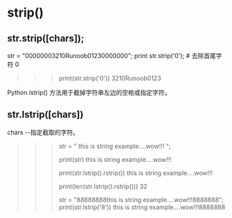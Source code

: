 # strip\(\)

## str.strip\(\[chars\]\);

str = "00000003210Runoob01230000000"; print str.strip\('0'\); \# 去除首尾字符 0

> > > print\(str.strip\('0'\)\) 3210Runoob0123

Python lstrip\(\) 方法用于截掉字符串左边的空格或指定字符。

## str.lstrip\(\[chars\]\)

chars --指定截取的字符。

> > > str = " this is string example....wow!!! ";
> > >
> > > print\(str\) this is string example....wow!!!
> > >
> > > print\(str.lstrip\(\).rstrip\(\)\) this is string example....wow!!!
> > >
> > > print\(len\(str.lstrip\(\).rstrip\(\)\)\) 32
> > >
> > > str = "88888888this is string example....wow!!!8888888"; print\(str.lstrip\('8'\)\) this is string example....wow!!!8888888

